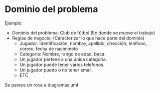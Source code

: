 # Dominio del problema

Ejemplo:

* Dominio del problema: Club de fútbol (En donde se mueve el trabajo)
* Reglas de negocio: (Caracterizar lo que hace parte del dominio)
    - Jugador: Identificación, nombre, apellido, dirección, teléfono, correo, fecha de nacimineto
    - Categoría: Nombre, rango de edad, beca.
    - Un jugador pertene a una única categoria.
    - Un jugador puede tener varios telefonos.
    - Un jugador puedo o no tener email.
    - ETC

Se parece un roce a diagramas uml
